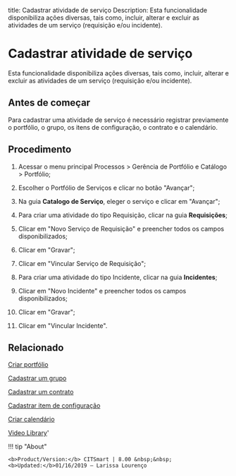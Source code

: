 title: Cadastrar atividade de serviço
Description: Esta funcionalidade disponibiliza ações diversas, tais como, incluir, alterar e excluir as atividades de um serviço (requisição e/ou incidente).
# Cadastrar atividade de serviço

Esta funcionalidade disponibiliza ações diversas, tais como, incluir, alterar e excluir as atividades de um serviço (requisição e/ou incidente).

Antes de começar
--------------------

Para cadastrar uma atividade de serviço é necessário registrar previamente o
portfólio, o grupo, os itens de configuração, o contrato e o calendário.

Procedimento
----------------

1.  Acessar o menu principal Processos \> Gerência de Portfólio e Catálogo \>
    Portfólio;

2.  Escolher o Portfólio de Serviços e clicar no botão "Avançar";

3.  Na guia **Catalogo de Serviço**, eleger o serviço e clicar em "Avançar";

4.  Para criar uma atividade do tipo Requisição, clicar na guia **Requisições**;

5.  Clicar em "Novo Serviço de Requisição" e preencher todos os campos
    disponibilizados;

6.  Clicar em "Gravar";

7.  Clicar em "Vincular Serviço de Requisição";

8.  Para criar uma atividade do tipo Incidente, clicar na guia **Incidentes**;

9.  Clicar em "Novo Incidente" e preencher todos os campos disponibilizados;

10. Clicar em "Gravar";

11. Clicar em "Vincular Incidente".

Relacionado
---------------

[Criar portfólio](/pt-br/citsmart-platform-8/processes/portfolio-and-catalog/use/create-the-portfolio.html)

[Cadastrar um grupo](/pt-br/citsmart-platform-8/initial-settings/access-settings/user/register-groups.html)

[Cadastrar um contrato](/pt-br/citsmart-platform-8/additional-features/contract-management/use/register-contract.html)

[Cadastrar item de configuração](/pt-br/citsmart-platform-8/processes/configuration/use/register-CI.html)

[Criar calendário](/pt-br/citsmart-platform-8/platform-administration/time/create-calendar.html)


<i class='fa fa-youtube-play  fa-2x' style='color:#97ce17;vertical-align: middle;'> </i> [Video Library](https://www.youtube.com/playlist?list=PLB5qK2uzf2RNuLck4D45CohnoacGmsTys)'

!!! tip "About"

    <b>Product/Version:</b> CITSmart | 8.00 &nbsp;&nbsp;
    <b>Updated:</b>01/16/2019 – Larissa Lourenço
